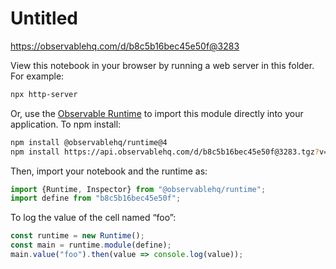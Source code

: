 # Untitled

https://observablehq.com/d/b8c5b16bec45e50f@3283

View this notebook in your browser by running a web server in this folder. For
example:

~~~sh
npx http-server
~~~

Or, use the [Observable Runtime](https://github.com/observablehq/runtime) to
import this module directly into your application. To npm install:

~~~sh
npm install @observablehq/runtime@4
npm install https://api.observablehq.com/d/b8c5b16bec45e50f@3283.tgz?v=3
~~~

Then, import your notebook and the runtime as:

~~~js
import {Runtime, Inspector} from "@observablehq/runtime";
import define from "b8c5b16bec45e50f";
~~~

To log the value of the cell named “foo”:

~~~js
const runtime = new Runtime();
const main = runtime.module(define);
main.value("foo").then(value => console.log(value));
~~~
